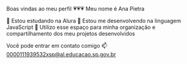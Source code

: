 Boas vindas ao meu perfil 💗💗💗
Meu nome é Ana Pietra

🌷 Estou estudando na Alura
🌷 Estou me desenvolvendo na linguagem JavaScript
🌷 Utilizo esse espaço para minha organização e compartilhamento dos meu projetos desenvolvidos

Você pode entrar em contato comigo 📫
0000111939532xsp@al.educacao.sp.gov.br
